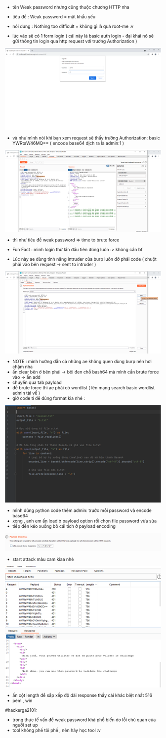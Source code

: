- tên Weak password nhưng cũng thuộc chương HTTP nha

- tiêu đề : Weak password = mật khẩu yếu 
- nôi dung : Nothing too difficult = không gì là quá root-me :v

- lúc vào sẽ có 1 form login ( cái này là basic auth login - đại khái nó sẽ gửi thông tin login qua http request với trường Authorization )

![Alt text](<../image/5.1.png>)

- và như mình nói khi bạn xem request sẽ thấy trường Authorization: basic YWRtaW46MQ== ( encode base64 dịch ra là admin:1 )

![Alt text](<../image/5.2.png>)

- thì như tiêu đề weak password => time to brute force
- Fun Fact : mình login thử lần đầu tiên đúng luôn :> không cần bf  

- Lúc này ae dùng tính năng intruder của burp luôn đỡ phải code ( chuột phải vào bên request -> sent to intruder )

![Alt text](<../image/5.3.png>)

- NOTE : mình hướng dẫn cả những ae không quen dùng burp nên hơi chậm nha
- ấn clear bên ở bên phải -> bôi đen chỗ bash64 mà mình cần brute force vào -> ấn add
- chuyển qua tab payload 
- để brute force thì ae phải có wordlist ( lên mạng search basic wordlist admin tải về )
- giờ code tí để đúng format kia nhé : 

![Alt text](<../image/5.4.png>)

- mình dùng python code thêm admin: trước mỗi password và encode base64
- xong , anh em ấn load ở payload option rồi chọn file password vừa sửa  
- tiếp đến kéo xuống bỏ cái tích ở payload encoding 

![Alt text](<../image/5.5.png>)

- start attack màu cam kiaa nhé 

![Alt text](<../image/5.6.png>)

- ấn cột length để sắp xếp độ dài response thấy cái khác biệt nhất 516 
- pem , win 

#hackerga2101:
- trong thực tế vấn đề weak password khá phổ biến do lỗi chủ quan của người set up 
- tool không phế tôi phế , nên hãy học tool :v 
